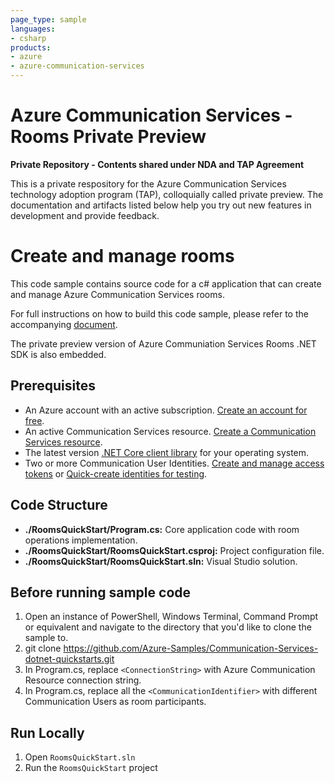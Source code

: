 ```yaml
---
page_type: sample
languages:
- csharp
products:
- azure
- azure-communication-services
---
```


# Azure Communication Services - Rooms Private Preview
**Private Repository - Contents shared under NDA and TAP Agreement**

This is a private respository for the Azure Communication Services technology adoption program (TAP), colloquially called private preview. The documentation and artifacts listed below help you try out new features in development and provide feedback.

# Create and manage rooms

This code sample contains source code for a c# application that can create and manage Azure Communication Services rooms.

For full instructions on how to build this code sample, please refer to the accompanying [document](https://docs.microsoft.com/en-us/azure/communication-services/quickstarts/rooms/get-started-rooms?branch=master).

The private preview version of Azure Communiation Services Rooms .NET SDK is also embedded.

## Prerequisites
- An Azure account with an active subscription. [Create an account for free](https://azure.microsoft.com/free/?WT.mc_id=A261C142F).
- An active Communication Services resource. [Create a Communication Services resource](https://docs.microsoft.com/azure/communication-services/quickstarts/create-communication-resource).
- The latest version [.NET Core client library](https://dotnet.microsoft.com/download/dotnet-core) for your operating system.
- Two or more Communication User Identities. [Create and manage access tokens](https://docs.microsoft.com/en-us/azure/communication-services/quickstarts/access-tokens?pivots=programming-language-csharp) or [Quick-create identities for testing](https://review.docs.microsoft.com/en-us/azure/communication-services/quickstarts/identity/quick-create-identity).


## Code Structure

- **./RoomsQuickStart/Program.cs:** Core application code with room operations implementation.
- **./RoomsQuickStart/RoomsQuickStart.csproj:** Project configuration file.
- **./RoomsQuickStart/RoomsQuickStart.sln:** Visual Studio solution.

## Before running sample code
1. Open an instance of PowerShell, Windows Terminal, Command Prompt or equivalent and navigate to the directory that you'd like to clone the sample to.
2. git clone https://github.com/Azure-Samples/Communication-Services-dotnet-quickstarts.git
3. In Program.cs, replace `<ConnectionString>` with Azure Communication Resource connection string.
4. In Program.cs, replace all the `<CommunicationIdentifier>` with different Communication Users as room participants.

## Run Locally

1. Open `RoomsQuickStart.sln`
2. Run the `RoomsQuickStart` project
